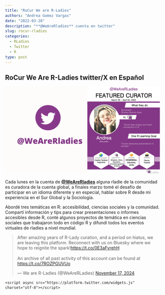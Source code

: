 ```yaml
---
title: "RoCur We are R-Ladies"
authors: "Andrea Gomez Vargas"
date: "2022-03-28"
description: "**@WeAreRladies** cuenta en twitter"
slug: rocur-rladies
categories:
  - RLadies
  - Twitter
  - R
type: post
---
```


## RoCur We Are R-Ladies twitter/X en Español

![](featured.png)

Cada lunes en la cuenta de [**\@WeAreRladies**](https://twitter.com/WeAreRLadies) alguna rladie de la comunidad es curadora de la cuenta global, a finales marzo tomé el desafío de participar en un idioma diferente y en especial, hablar sobre R desde mi experiencia en el Sur Global y la Sociología.

Abordé tres temáticas en R: accesibilidad, ciencias sociales y la comunidad. Compartí información y tips para crear presentaciones o informes accesibles desde R, conté algunos proyectos de temática en ciencias sociales que trabajaron todo en código R y difundí todos los eventos virtuales de rladies a nivel mundial.

<blockquote class="twitter-tweet">

<p lang="en" dir="ltr">

After amazing years of R-Lady curation, and a period on hiatus, we are leaving this platform. Reconnect with us on Bluesky where we hope to reignite the spark!<a href="https://t.co/0E3aFvrehH">https://t.co/0E3aFvrehH</a><br><br>An archive of all past activity of this account can be found at <a href="https://t.co/7ROZPGUVUo">https://t.co/7ROZPGUVUo</a>

</p>

— We are R-Ladies (@WeAreRLadies) <a href="https://twitter.com/WeAreRLadies/status/1858173440433569929?ref_src=twsrc%5Etfw">November 17, 2024</a>

</blockquote>

```{=html}
<script async src="https://platform.twitter.com/widgets.js" charset="utf-8"></script>
```
